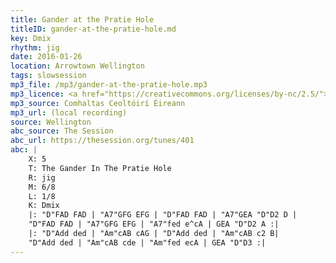 ```yaml
---
title: Gander at the Pratie Hole
titleID: gander-at-the-pratie-hole.md
key: Dmix
rhythm: jig
date: 2016-01-26
location: Arrowtown Wellington
tags: slowsession
mp3_file: /mp3/gander-at-the-pratie-hole.mp3
mp3_licence: <a href="https://creativecommons.org/licenses/by-nc/2.5/">CC-BY-NC-2.5</a>
mp3_source: Comhaltas Ceoltóirí Éireann
mp3_url: (local recording)
source: Wellington
abc_source: The Session
abc_url: https://thesession.org/tunes/401
abc: |
    X: 5
    T: The Gander In The Pratie Hole
    R: jig
    M: 6/8
    L: 1/8
    K: Dmix
    |: "D"FAD FAD | "A7"GFG EFG | "D"FAD FAD | "A7"GEA "D"D2 D |
    "D"FAD FAD | "A7"GFG EFG | "A7"fed e^cA | GEA "D"D2 A :|
    |: "D"Add ded | "Am"cAB cAG | "D"Add ded | "Am"cAB c2 B|
    "D"Add ded | "Am"cAB cde | "Am"fed ecA | GEA "D"D3 :|
---
```

